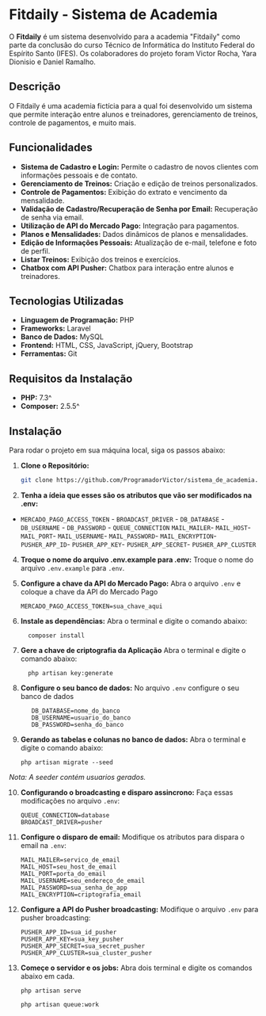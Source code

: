 # Fitdaily - Sistema de Academia

O **Fitdaily** é um sistema desenvolvido para a academia "Fitdaily" como parte da conclusão do curso Técnico de Informática do Instituto Federal do Espírito Santo (IFES). Os colaboradores do projeto foram Victor Rocha, Yara Dionisio e Daniel Ramalho.

## Descrição

O Fitdaily é uma academia fictícia para a qual foi desenvolvido um sistema que permite interação entre alunos e treinadores, gerenciamento de treinos, controle de pagamentos, e muito mais.

## Funcionalidades

- **Sistema de Cadastro e Login:** Permite o cadastro de novos clientes com informações pessoais e de contato.
- **Gerenciamento de Treinos:** Criação e edição de treinos personalizados.
- **Controle de Pagamentos:** Exibição do extrato e vencimento da mensalidade.
- **Validação de Cadastro/Recuperação de Senha por Email:** Recuperação de senha via email.
- **Utilização de API do Mercado Pago:** Integração para pagamentos.
- **Planos e Mensalidades:** Dados dinâmicos de planos e mensalidades.
- **Edição de Informações Pessoais:** Atualização de e-mail, telefone e foto de perfil.
- **Listar Treinos:** Exibição dos treinos e exercícios.
- **Chatbox com API Pusher:** Chatbox para interação entre alunos e treinadores.

## Tecnologias Utilizadas

- **Linguagem de Programação:** PHP
- **Frameworks:** Laravel
- **Banco de Dados:** MySQL
- **Frontend:** HTML, CSS, JavaScript, jQuery, Bootstrap
- **Ferramentas:** Git

## Requisitos da Instalação

- **PHP:** 7.3^
- **Composer:** 2.5.5^

## Instalação

Para rodar o projeto em sua máquina local, siga os passos abaixo:

1. **Clone o Repositório:**
   ```bash
   git clone https://github.com/ProgramadorVictor/sistema_de_academia.git

2. **Tenha a ídeia que esses são os atributos que vão ser modificados na .env:**
- `MERCADO_PAGO_ACCESS_TOKEN` - `BROADCAST_DRIVER` - `DB_DATABASE` - `DB_USERNAME` - `DB_PASSWORD` - `QUEUE_CONNECTION` `MAIL_MAILER`- `MAIL_HOST`- `MAIL_PORT`- `MAIL_USERNAME`- `MAIL_PASSWORD`- `MAIL_ENCRYPTION`- `PUSHER_APP_ID`- `PUSHER_APP_KEY`- `PUSHER_APP_SECRET`- `PUSHER_APP_CLUSTER`
  
4. **Troque o nome do arquivo .env.example para .env:**
      Troque o nome do arquivo `.env.example` para `.env`.

5. **Configure a chave da API do Mercado Pago:**
   Abra o arquivo `.env` e coloque a chave da API do Mercado Pago
      ```
     MERCADO_PAGO_ACCESS_TOKEN=sua_chave_aqui
     ```
3. **Instale as dependências:**
    Abra o terminal e digite o comando abaixo:
   ```
     composer install
     ```
5. **Gere a chave de criptografia da Aplicação**
    Abra o terminal e digite o comando abaixo:
   ```
     php artisan key:generate
     ```
6. **Configure o seu banco de dados:**
    No arquivo `.env` configure o seu banco de dados
   ```
      DB_DATABASE=nome_do_banco
      DB_USERNAME=usuario_do_banco
      DB_PASSWORD=senha_do_banco
     ```
8. **Gerando as tabelas e colunas no banco de dados:**
    Abra o terminal e digite o comando abaixo:
      ```
     php artisan migrate --seed
     ```
*Nota: A seeder contém usuarios gerados.*

10. **Configurando o broadcasting e disparo assincrono:**
    Faça essas modificações no arquivo `.env`:
      ```
     QUEUE_CONNECTION=database
     BROADCAST_DRIVER=pusher
     ```
12. **Configure o disparo de email:**
    Modifique os atributos para dispara o email na `.env`:
      ```
      MAIL_MAILER=servico_de_email
      MAIL_HOST=seu_host_de_email
      MAIL_PORT=porta_do_email
      MAIL_USERNAME=seu_endereço_de_email
      MAIL_PASSWORD=sua_senha_de_app
      MAIL_ENCRYPTION=criptografia_email
     ```
14. **Configure a API do Pusher broadcasting:**
    Modifique o arquivo  `.env` para pusher broadcasting:
      ```
      PUSHER_APP_ID=sua_id_pusher
      PUSHER_APP_KEY=sua_key_pusher
      PUSHER_APP_SECRET=sua_secret_pusher
      PUSHER_APP_CLUSTER=sua_cluster_pusher
     ```
16. **Começe o servidor e os jobs:**
    Abra dois terminal e digite os comandos abaixo em cada.   
     ```
     php artisan serve
     ```
     ```
     php artisan queue:work
     ```
